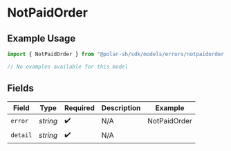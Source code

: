 # NotPaidOrder

## Example Usage

```typescript
import { NotPaidOrder } from "@polar-sh/sdk/models/errors/notpaidorder.js";

// No examples available for this model
```

## Fields

| Field              | Type               | Required           | Description        | Example            |
| ------------------ | ------------------ | ------------------ | ------------------ | ------------------ |
| `error`            | *string*           | :heavy_check_mark: | N/A                | NotPaidOrder       |
| `detail`           | *string*           | :heavy_check_mark: | N/A                |                    |
